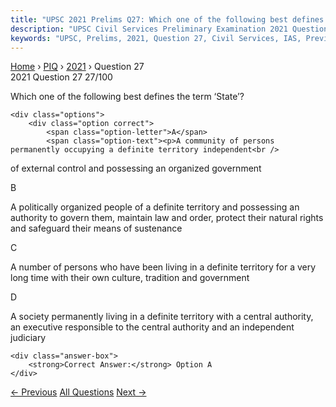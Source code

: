 ```yaml
---
title: "UPSC 2021 Prelims Q27: Which one of the following best defines the term ‘State’?"
description: "UPSC Civil Services Preliminary Examination 2021 Question 27 with options and answer"
keywords: "UPSC, Prelims, 2021, Question 27, Civil Services, IAS, Previous Year Questions"
---
```


<nav class="breadcrumb">
    <a href="../../">Home</a>
    <span>›</span>
    <a href="../">PIQ</a>
    <span>›</span>
    <a href="./">2021</a>
    <span>›</span>
    <span>Question 27</span>
</nav>

<div class="question-header">
    <div class="question-meta">
        <span class="year-badge">2021</span>
        <span class="question-number">Question 27</span>
        <span class="progress">27/100</span>
    </div>
    <div class="progress-bar">
        <div class="progress-fill" style="width: 27.0%"></div>
    </div>
</div>

<div class="question-content">
    <div class="question-text">
        <p>Which one of the following best defines the term ‘State’?</p>
    </div>
    
    <div class="options">
        <div class="option correct">
            <span class="option-letter">A</span>
            <span class="option-text"><p>A community of persons permanently occupying a definite territory independent<br />
of external control and possessing an organized government</p></span>
        </div>
        <div class="option">
            <span class="option-letter">B</span>
            <span class="option-text"><p>A politically organized people of a definite territory and possessing an<br />
authority to govern them, maintain law and order, protect their natural rights<br />
and safeguard their means of sustenance</p></span>
        </div>
        <div class="option">
            <span class="option-letter">C</span>
            <span class="option-text"><p>A number of persons who have been living in a definite territory for a very<br />
long time with their own culture, tradition and government</p></span>
        </div>
        <div class="option">
            <span class="option-letter">D</span>
            <span class="option-text"><p>A society permanently living in a definite territory with a central authority,<br />
an executive responsible to the central authority and an independent judiciary</p></span>
        </div>
    </div>

    <div class="answer-box">
        <strong>Correct Answer:</strong> Option A
    </div>
</div>

<div class="question-nav">
    <a href="../q026-which-one-of-the-following-in-indian-polity-is-an/" class="nav-btn prev">← Previous</a>
    <a href="../" class="nav-btn center">All Questions</a>
    <a href="../q028-with-reference-to-indian-judiciary-consider-the-fo/" class="nav-btn next">Next →</a>
</div>
